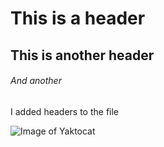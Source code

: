 # This is a header
## This is another header
###### And another

I added headers to the file

![Image of Yaktocat](https://octodex.github.com/images/yaktocat.png)
